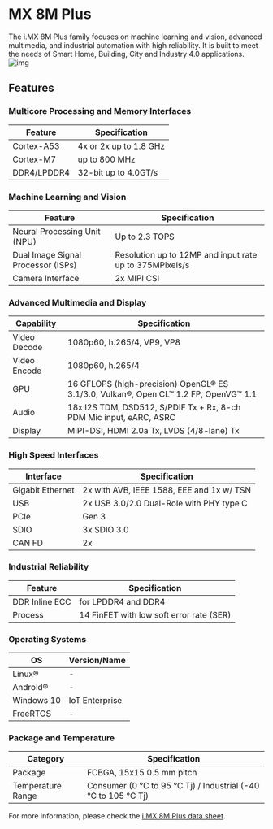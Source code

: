 # MX 8M Plus

The i.MX 8M Plus family focuses on machine learning and vision, advanced multimedia, and industrial automation with high reliability. It is built to meet the needs of Smart Home, Building, City and Industry 4.0 applications.
![img](/img/pi-one/hardware/processor-brief/architecture.png)

## Features

### Multicore Processing and Memory Interfaces
| Feature | Specification |
|---------|---------------|
| Cortex-A53 | 4x or 2x up to 1.8 GHz |
| Cortex-M7 | up to 800 MHz |
| DDR4/LPDDR4 | 32-bit up to 4.0GT/s |

### Machine Learning and Vision
| Feature | Specification |
|---------|---------------|
| Neural Processing Unit (NPU) | Up to 2.3 TOPS |
| Dual Image Signal Processor (ISPs) | Resolution up to 12MP and input rate up to 375MPixels/s |
| Camera Interface | 2x MIPI CSI |

### Advanced Multimedia and Display
| Capability | Specification |
|------------|---------------|
| Video Decode | 1080p60, h.265/4, VP9, VP8 |
| Video Encode | 1080p60, h.265/4 |
| GPU | 16 GFLOPS (high-precision) OpenGL® ES 3.1/3.0, Vulkan®, Open CL™ 1.2 FP, OpenVG™ 1.1 |
| Audio | 18x I2S TDM, DSD512, S/PDIF Tx + Rx, 8-ch PDM Mic input, eARC, ASRC |
| Display | MIPI-DSI, HDMI 2.0a Tx, LVDS (4/8-lane) Tx |

### High Speed Interfaces
| Interface | Specification |
|-----------|---------------|
| Gigabit Ethernet | 2x with AVB, IEEE 1588, EEE and 1x w/ TSN |
| USB | 2x USB 3.0/2.0 Dual-Role with PHY type C |
| PCIe | Gen 3 |
| SDIO | 3x SDIO 3.0 |
| CAN FD | 2x |

### Industrial Reliability
| Feature | Specification |
|---------|---------------|
| DDR Inline ECC | for LPDDR4 and DDR4 |
| Process | 14 FinFET with low soft error rate (SER) |

### Operating Systems
| OS | Version/Name |
|----|-------------|
| Linux® | - |
| Android® | - |
| Windows 10 | IoT Enterprise |
| FreeRTOS | - |

### Package and Temperature
| Category | Specification |
|-----------|---------------|
| Package | FCBGA, 15x15 0.5 mm pitch |
| Temperature Range | Consumer (0 °C to 95 °C Tj) / Industrial (-40 °C to 105 °C Tj) |

For more information, please check the [i.MX 8M Plus data sheet](../datasheets/datasheets.md).